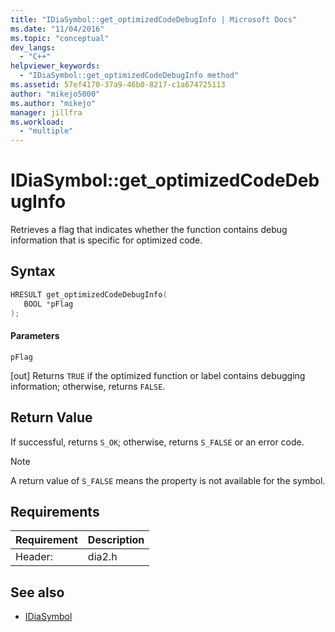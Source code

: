 ```yaml
---
title: "IDiaSymbol::get_optimizedCodeDebugInfo | Microsoft Docs"
ms.date: "11/04/2016"
ms.topic: "conceptual"
dev_langs:
  - "C++"
helpviewer_keywords:
  - "IDiaSymbol::get_optimizedCodeDebugInfo method"
ms.assetid: 57ef4170-37a9-46b0-8217-c1a674725113
author: "mikejo5000"
ms.author: "mikejo"
manager: jillfra
ms.workload:
  - "multiple"
---
```

# IDiaSymbol::get_optimizedCodeDebugInfo
Retrieves a flag that indicates whether the function contains debug information that is specific for optimized code.

## Syntax

```C++
HRESULT get_optimizedCodeDebugInfo(
   BOOL *pFlag
);
```

#### Parameters
 `pFlag`

[out] Returns `TRUE` if the optimized function or label contains debugging information; otherwise, returns `FALSE`.

## Return Value
 If successful, returns `S_OK`; otherwise, returns `S_FALSE` or an error code.

> [!NOTE]
> A return value of `S_FALSE` means the property is not available for the symbol.

## Requirements

|Requirement|Description|
|-----------------|-----------------|
|Header:|dia2.h|

## See also
- [IDiaSymbol](../../debugger/debug-interface-access/idiasymbol.md)